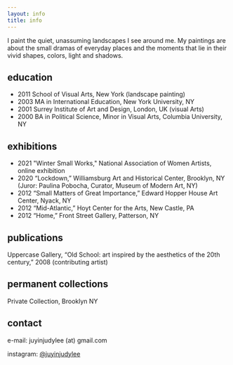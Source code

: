 ```yaml
---
layout: info
title: info
---
```


I paint the quiet, unassuming landscapes I see around me. My paintings are about the small dramas of everyday places and the moments that lie in their vivid shapes, colors, light and shadows. 


education
---------

* 2011 School of Visual Arts, New York (landscape painting)
* 2003 MA in International Education, New York University, NY
* 2001 Surrey Institute of Art and Design, London, UK (visual Arts)
* 2000 BA in Political Science, Minor in Visual Arts, Columbia University, NY



exhibitions
-----------

* 2021  "Winter Small Works," National Association of Women Artists, online exhibition
* 2020  “Lockdown,” Williamsburg Art and Historical Center, Brooklyn, NY (Juror: Paulina Pobocha, Curator, Museum of Modern Art, NY)
* 2012  “Small Matters of Great Importance,” Edward Hopper House Art Center, Nyack, NY
* 2012  “Mid-Atlantic,” Hoyt Center for the Arts, New Castle, PA
* 2012  “Home,” Front Street Gallery, Patterson, NY

publications
------------

Uppercase Gallery, “Old School: art inspired by the aesthetics of the 20th century,” 2008 (contributing artist)


permanent collections
-----------
Private Collection, Brooklyn NY


contact
-------

e-mail: juyinjudylee (at) gmail.com

instagram: [@juyinjudylee](https://www.instagram.com/juyinjudylee/)
